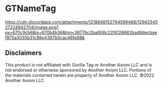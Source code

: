 # GTNameTag

https://cdn.discordapp.com/attachments/1218648152794599488/1294334527224942704/image.png?ex=670c9cb6&is=670b4b36&hm=3677bc2ba608c22f4128682bad8decbaef875a3035b31c98e4387b0cac46fe88&

## Disclaimers
This product is not affiliated with Gorilla Tag or Another Axiom LLC and is not endorsed or otherwise sponsored by Another Axiom LLC. Portions of the materials contained herein are property of Another Axiom LLC. ©2022 Another Axiom LLC.
